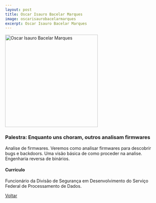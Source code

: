 ```yaml
---
layout: post
title: Oscar Isauro Bacelar Marques
image: oscarisaurobacelarmarques
excerpt: Oscar Isauro Bacelar Marques
---
```

<p><img src="{{ site.baseurl }}/convidados/{{ page.image }}.jpg" alt="Oscar Isauro Bacelar Marques" height="300" width="300"/></p>

### Palestra: Enquanto uns choram, outros analisam firmwares

Analise de firmwares. Veremos como analisar firmwares para descobrir bugs e backdoors. Uma visão básica de como proceder na analise. Engenharia reversa de binários.

#### Currículo

Funcionário da Divisão de Segurança em Desenvolvimento do Serviço Federal de Processamento de Dados.

<a href="{{ site.baseurl }}/index.html">Voltar</a>

